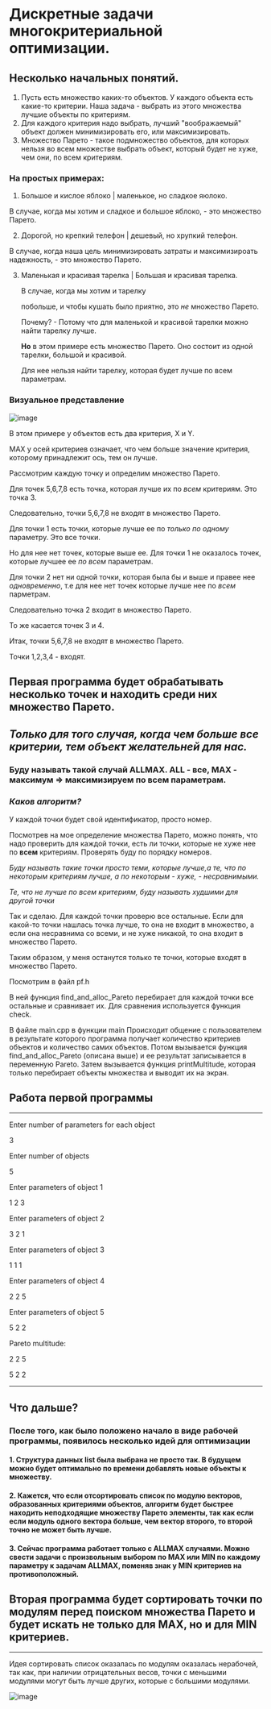 # Дискретные задачи многокритериальной оптимизации.

## Несколько начальных понятий.

1. Пусть есть множество каких-то объектов. У каждого объекта есть какие-то критерии. Наша задача - выбрать из этого множества лучшие объекты по критериям. 
3. Для каждого критерия надо выбрать, лучший "воображаемый" объект должен минимизировать его, или максимизировать.      
4. Множество Парето - такое подмножество объектов, для которых нельзя во всем множестве выбрать объект, который будет не хуже, чем они, по всем критериям.
    
### На простых примерах: 
   1. Большое и кислое яблоко | маленькое, но сладкое яюлоко.
   
   В случае, когда мы хотим и сладкое и большое яблоко, - это множество Парето.
    
   2. Дорогой, но крепкий телефон | дешевый, но хрупкий телефон. 
    
   В случае, когда наша цель минимизировать затраты и максимизироать надежность, - это множество Парето.
   
   3. Маленькая и красивая тарелка | Большая и красивая тарелка. 
   
       В случае, когда мы хотим и тарелку
       
       побольше, и чтобы кушать было приятно, это *не* множество Парето.
       
       Почему? - Потому что для маленькой и красивой тарелки можно найти тарелку лучше.
       
       **Но** в этом примере есть множество Парето. Оно состоит из одной тарелки, большой и красивой.
       
       Для нее нельзя найти тарелку, которая будет лучше по всем параметрам.
       
### Визуальное представление

   ![image](images/example.png)
   
   В этом примере у объектов есть два критерия, X и Y. 
   
   MAX у осей критериев означает, что чем больше значение критерия, которому принадлежит ось, тем он лучше.
   
   Рассмотрим каждую точку и определим множество Парето.
   
   Для точек 5,6,7,8 есть точка, которая лучше их по *всем* критериям. Это точка 3.
   
   Следовательно, точки 5,6,7,8 не входят в множество Парето.
   
   Для точки 1 есть точки, которые лучше ее по *только по одному* параметру. Это все точки.
   
   Но для нее нет точек, которые выше ее. Для точки 1 не оказалось точек, которые лучшее ее *по всем* параметрам.
   
   Для точки 2 нет ни одной точки, которая была бы и выше и правее нее *одновременно*, т.е для нее нет точек
   которые лучше нее по *всем* парметрам. 
   
   Следовательно точка 2 входит в множество Парето.
   
   То же касается точек 3 и 4.
   
   Итак, точки 5,6,7,8 не входят в множество Парето.
    
   Точки 1,2,3,4 - входят.
    
## Первая программа будет обрабатывать несколько точек и находить среди них множество Парето. 

## *Только для того случая, когда чем больше все критерии, тем объект желательней для нас.*

### Буду называть такой случай ALLMAX. ALL - все, MAX - максимум => максимизируем по всем параметрам.

### *Каков алгоритм?*

У каждой точки будет свой идентификатор, просто номер.

Посмотрев на мое определение 
множества Парето, можно понять, что
надо проверить для каждой точки,
есть ли точки, которые не хуже нее
по **всем** критериям. Проверять 
буду по порядку номеров.

*Буду называть такие точки просто
теми, которые лучше,а те, что
по некоторым критериям лучше,
а по некоторым - хуже, - несравнимыми.*

*Те, что не лучше по всем критериям,
буду называть худшими 
для другой точки*

Так и сделаю. Для каждой точки проверю все остальные.
Если для какой-то точки нашлась точка лучше,
то она не входит в множество, а если она
несравнима со всеми, и не хуже никакой,
то она входит в множество Парето. 

Таким образом, у меня останутся только те
точки, которые входят в множество Парето.

Посмотрим в файл pf.h

В ней функция 
find_and_alloc_Pareto перебирает для 
каждой точки все остальные и сравнивает их.
Для сравнения используется функция check.

В файле main.cpp в функции main
Происходит общение с пользователем
в результате которого программа получает 
количество критериев объектов и количество 
самих объектов. Потом вызывается функция
find_and_alloc_Pareto (описана выше) и ее
результат записывается в переменную Pareto.
Затем вызывается функция printMultitude, которая
только перебирает объекты множества и выводит их
на экран.

## Работа первой программы
---


Enter number of parameters for each object

3

Enter number of objects

5

Enter parameters of object 1

1 2 3

Enter parameters of object 2

3 2 1

Enter parameters of object 3

1 1 1

Enter parameters of object 4

2 2 5

Enter parameters of object 5

5 2 2

Pareto multitude:

2 2 5 

5 2 2 

---

## Что дальше?

### После того, как было положено начало в виде рабочей программы, появилось несколько идей для оптимизации

#### 1. Структура данных list была выбрана не просто так. В будущем можно будет оптимально по времени добавлять новые объекты к множеству.

#### 2. Кажется, что если отсортировать список по модулю векторов, образованных критериями объектов, алгоритм будет быстрее находить неподходящие множеству Парето элементы, так как если если модуль одного вектора больше, чем вектор второго, то второй точно не может быть лучше.

#### 3. Сейчас программа работает только с ALLMAX случаями. Можно свести задачи с произвольным выбором по MAX или MIN по каждому параметру к задачам ALLMAX, поменяв знак у MIN критериев на противоположный.

## Вторая программа будет сортировать точки по модулям перед поиском множества Парето и будет искать не только для MAX, но и для MIN критериев.

-----

Идея сортировать список оказалась по модулям оказалась нерабочей, так как, 
при наличии отрицательных весов, точки с меньшими модулями могут
быть лучше других, которые с большими модулями.

![image](/images/bigger_module_is_not_better.png)



